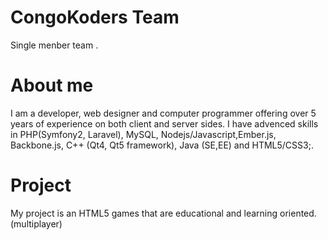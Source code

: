 CongoKoders Team
================

Single menber team .

About me
===========================
I am a developer, web designer and computer programmer offering over 5 years 
of experience on both client and server sides. I have advenced skills in 
PHP(Symfony2, Laravel), MySQL, Nodejs/Javascript,Ember.js, Backbone.js, C++ (Qt4, Qt5 framework),
Java (SE,EE) and HTML5/CSS3;. 


Project
=======
My project is an HTML5 games that are educational and learning oriented. (multiplayer)
